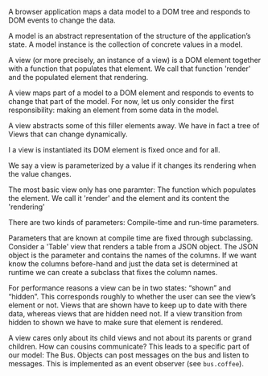A browser application maps a data model to a DOM tree and responds to DOM events
to change the data.

A model is an abstract representation of the structure of the application’s
state.
A model instance is the collection of concrete values in a model.

A view (or more precisely, an instance of a view) is a DOM element together with
a function that populates that element. We call that function 'render' and the
populated element that rendering.

A view maps part of a model to a DOM element and responds to events to change
that part of the model. For now, let us only consider the first responsibility:
making an element from some data in the model.

A view abstracts some of this filler elements away. We have in fact a tree of
Views that can change dynamically.

I a view is instantiated its DOM element is fixed once and for all.


We say a view is parameterized by a value if it changes its rendering when the
value changes.

The most basic view only has one paramter: The function which populates the
element. We call it 'render' and the element and its content the 'rendering'

There are two kinds of parameters: Compile-time and run-time parameters.

Parameters that are known at compile time are fixed through subclassing.
Consider a 'Table' view that renders a table from a JSON object. The JSON object
is the parameter and contains the names of the columns. If we want know the
columns before-hand and just the data set is determined at runtime we can create
a subclass that fixes the column names.

For performance reasons a view can be in two states: “shown” and “hidden”. This
corresponds roughly to whether the user can see the view’s element or not. Views
that are shown have to keep up to date with there data, whereas views that are
hidden need not. If a view transition from hidden to shown we have to make sure
that element is rendered.

A view cares only about its child views and not about its parents or grand
children. How can cousins communicate? This leads to a specific part of our
model: The Bus. Objects can post messages on the bus and listen to messages.
This is implemented as an event observer (see `bus.coffee`).

